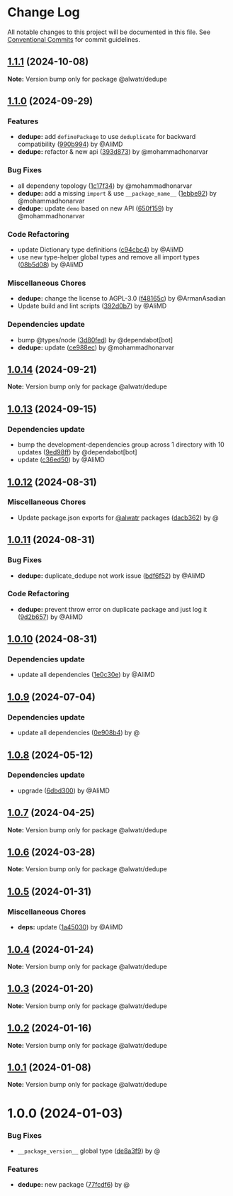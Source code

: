 # Change Log

All notable changes to this project will be documented in this file.
See [Conventional Commits](https://conventionalcommits.org) for commit guidelines.

## [1.1.1](https://github.com/Alwatr/nanolib/compare/@alwatr/dedupe@1.1.0...@alwatr/dedupe@1.1.1) (2024-10-08)

**Note:** Version bump only for package @alwatr/dedupe

## [1.1.0](https://github.com/Alwatr/nanolib/compare/@alwatr/dedupe@1.0.14...@alwatr/dedupe@1.1.0) (2024-09-29)

### Features

* **dedupe:** add `definePackage` to use `deduplicate` for backward compatibility ([990b994](https://github.com/Alwatr/nanolib/commit/990b994ff7a633f6f337a5b96cdd82dc9638c0d6)) by @AliMD
* **dedupe:** refactor & new api ([393d873](https://github.com/Alwatr/nanolib/commit/393d8730456749e88fc01b7680c025889de53f36)) by @mohammadhonarvar

### Bug Fixes

* all dependeny topology ([1c17f34](https://github.com/Alwatr/nanolib/commit/1c17f349adf3e98e2a80ab2da4f0f81028dc9c5f)) by @mohammadhonarvar
* **dedupe:** add a missing `import` & use `__package_name__` ([1ebbe92](https://github.com/Alwatr/nanolib/commit/1ebbe926549ce11111a791f8d72c9d296597c803)) by @mohammadhonarvar
* **dedupe:** update `demo` based on new API ([650f159](https://github.com/Alwatr/nanolib/commit/650f1591c754231ca7d0c36a9cf98384af30aa44)) by @mohammadhonarvar

### Code Refactoring

* update Dictionary type definitions ([c94cbc4](https://github.com/Alwatr/nanolib/commit/c94cbc4523864e2cc47828ccf5508b68945ac2b8)) by @AliMD
* use new type-helper global types and remove all import types ([08b5d08](https://github.com/Alwatr/nanolib/commit/08b5d08c03c7c315382337239de0426462f384b8)) by @AliMD

### Miscellaneous Chores

* **dedupe:** change the license to AGPL-3.0 ([f48165c](https://github.com/Alwatr/nanolib/commit/f48165c4cc9aa0bfc5cf433500fd3de3d45fc8ab)) by @ArmanAsadian
* Update build and lint scripts ([392d0b7](https://github.com/Alwatr/nanolib/commit/392d0b71f446bce336b0256119a80f07aff794ba)) by @AliMD

### Dependencies update

* bump @types/node ([3d80fed](https://github.com/Alwatr/nanolib/commit/3d80fedaf720af792feb060c2f81c737ebb84e11)) by @dependabot[bot]
* **dedupe:** update ([ce988ec](https://github.com/Alwatr/nanolib/commit/ce988ec4cf0f4be8fa0fb026eae65c31acc7055e)) by @mohammadhonarvar

## [1.0.14](https://github.com/Alwatr/nanolib/compare/@alwatr/dedupe@1.0.13...@alwatr/dedupe@1.0.14) (2024-09-21)

**Note:** Version bump only for package @alwatr/dedupe

## [1.0.13](https://github.com/Alwatr/nanolib/compare/@alwatr/dedupe@1.0.12...@alwatr/dedupe@1.0.13) (2024-09-15)

### Dependencies update

* bump the development-dependencies group across 1 directory with 10 updates ([9ed98ff](https://github.com/Alwatr/nanolib/commit/9ed98ffd0668d5a36e255c82edab3af53bffda8f)) by @dependabot[bot]
* update ([c36ed50](https://github.com/Alwatr/nanolib/commit/c36ed50f68da2f5608ccd96119963a16cfacb4ce)) by @AliMD

## [1.0.12](https://github.com/Alwatr/nanolib/compare/@alwatr/dedupe@1.0.11...@alwatr/dedupe@1.0.12) (2024-08-31)

### Miscellaneous Chores

* Update package.json exports for [@alwatr](https://github.com/alwatr) packages ([dacb362](https://github.com/Alwatr/nanolib/commit/dacb362b145e3c51b4aba00ff643687a3fac11d2)) by @

## [1.0.11](https://github.com/Alwatr/nanolib/compare/@alwatr/dedupe@1.0.10...@alwatr/dedupe@1.0.11) (2024-08-31)

### Bug Fixes

* **dedupe:** duplicate_dedupe not work issue ([bdf6f52](https://github.com/Alwatr/nanolib/commit/bdf6f52bbb3730e6d791f5f1cba9a4ebe2510e34)) by @AliMD

### Code Refactoring

* **dedupe:** prevent throw error on duplicate package and just log it ([9d2b657](https://github.com/Alwatr/nanolib/commit/9d2b6570616c63604b138f2df2e2166afe16c482)) by @AliMD

## [1.0.10](https://github.com/Alwatr/nanolib/compare/@alwatr/dedupe@1.0.9...@alwatr/dedupe@1.0.10) (2024-08-31)

### Dependencies update

* update all dependencies ([1e0c30e](https://github.com/Alwatr/nanolib/commit/1e0c30e6a3a8e19deb5185814e24ab6c08dca573)) by @AliMD

## [1.0.9](https://github.com/Alwatr/nanolib/compare/@alwatr/dedupe@1.0.8...@alwatr/dedupe@1.0.9) (2024-07-04)

### Dependencies update

* update all dependencies ([0e908b4](https://github.com/Alwatr/nanolib/commit/0e908b476a6b976ec2447f864c8cafcbb8a0f099)) by @

## [1.0.8](https://github.com/Alwatr/nanolib/compare/@alwatr/dedupe@1.0.7...@alwatr/dedupe@1.0.8) (2024-05-12)

### Dependencies update

* upgrade ([6dbd300](https://github.com/Alwatr/nanolib/commit/6dbd300642c9bcc9e7d0b281e244bf1b06eb1c38)) by @AliMD

## [1.0.7](https://github.com/Alwatr/nanolib/compare/@alwatr/dedupe@1.0.6...@alwatr/dedupe@1.0.7) (2024-04-25)

**Note:** Version bump only for package @alwatr/dedupe

## [1.0.6](https://github.com/Alwatr/nanolib/compare/@alwatr/dedupe@1.0.5...@alwatr/dedupe@1.0.6) (2024-03-28)

**Note:** Version bump only for package @alwatr/dedupe

## [1.0.5](https://github.com/Alwatr/nanolib/compare/@alwatr/dedupe@1.0.4...@alwatr/dedupe@1.0.5) (2024-01-31)

### Miscellaneous Chores

* **deps:** update ([1a45030](https://github.com/Alwatr/nanolib/commit/1a450305440b710a300787d4ca24b1ed8c6a39d7)) by @AliMD

## [1.0.4](https://github.com/Alwatr/nanolib/compare/@alwatr/dedupe@1.0.3...@alwatr/dedupe@1.0.4) (2024-01-24)

**Note:** Version bump only for package @alwatr/dedupe

## [1.0.3](https://github.com/Alwatr/nanolib/compare/@alwatr/dedupe@1.0.2...@alwatr/dedupe@1.0.3) (2024-01-20)

**Note:** Version bump only for package @alwatr/dedupe

## [1.0.2](https://github.com/Alwatr/nanolib/compare/@alwatr/dedupe@1.0.1...@alwatr/dedupe@1.0.2) (2024-01-16)

**Note:** Version bump only for package @alwatr/dedupe

## [1.0.1](https://github.com/Alwatr/nanolib/compare/@alwatr/dedupe@1.0.0...@alwatr/dedupe@1.0.1) (2024-01-08)

**Note:** Version bump only for package @alwatr/dedupe

# 1.0.0 (2024-01-03)

### Bug Fixes

- `__package_version__` global type ([de8a3f9](https://github.com/Alwatr/nanolib/commit/de8a3f93bdb5a786c42f56324072b4b9520ce3a1)) by @

### Features

- **dedupe:** new package ([77fcdf6](https://github.com/Alwatr/nanolib/commit/77fcdf6fc8701910a7d503b7fba89fd284f36833)) by @
